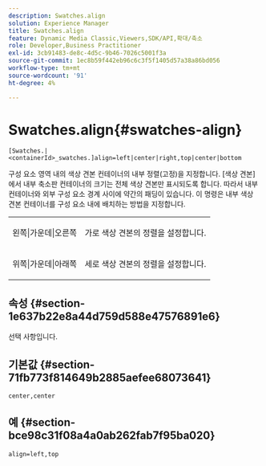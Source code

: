 ```yaml
---
description: Swatches.align
solution: Experience Manager
title: Swatches.align
feature: Dynamic Media Classic,Viewers,SDK/API,확대/축소
role: Developer,Business Practitioner
exl-id: 3cb91483-de8c-4d5c-9b46-7026c5001f3a
source-git-commit: 1ec8b59f442eb96c6c3f5f1405d57a38a86bd056
workflow-type: tm+mt
source-wordcount: '91'
ht-degree: 4%

---
```


# Swatches.align{#swatches-align}

`[Swatches.|<containerId>_swatches.]align=left|center|right,top|center|bottom`

구성 요소 영역 내의 색상 견본 컨테이너의 내부 정렬(고정)을 지정합니다. [색상 견본]에서 내부 축소판 컨테이너의 크기는 전체 색상 견본만 표시되도록 합니다. 따라서 내부 컨테이너와 외부 구성 요소 경계 사이에 약간의 패딩이 있습니다. 이 명령은 내부 색상 견본 컨테이너를 구성 요소 내에 배치하는 방법을 지정합니다.

<table id="table_58D88FF5F83A4ABA928695B5AFF97354"> 
 <tbody> 
  <tr> 
   <td> <p> <span class="codeph"> 왼쪽|가운데|오른쪽</span> </p> </td> 
   <td> <p> 가로 색상 견본의 정렬을 설정합니다. </p> </td> 
  </tr> 
  <tr> 
   <td> <p><span class="codeph"> 위쪽|가운데|아래쪽</span> </p> </td> 
   <td> <p> 세로 색상 견본의 정렬을 설정합니다. </p> </td> 
  </tr> 
 </tbody> 
</table>

## 속성 {#section-1e637b22e8a44d759d588e47576891e6}

선택 사항입니다.

## 기본값 {#section-71fb773f814649b2885aefee68073641}

`center,center`

## 예 {#section-bce98c31f08a4a0ab262fab7f95ba020}

`align=left,top`
